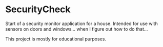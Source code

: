 SecurityCheck
=============

Start of a security monitor application for a house.  Intended for use with sensors on doors and windows... when I figure out how to do that...


This project is mostly for educational purposes.
